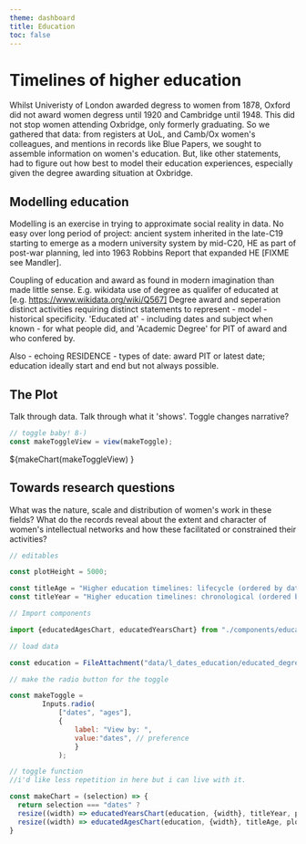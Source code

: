 ```yaml
---
theme: dashboard
title: Education
toc: false
---
```


# Timelines of higher education

Whilst Univeristy of London awarded degress to women from 1878, Oxford did not award women degress until 1920 and Cambridge until 1948. This did not stop women attending Oxbridge, only formerly graduating. So we gathered that data: from registers at UoL, and Camb/Ox women's colleagues, and mentions in records like Blue Papers, we sought to assemble information on women's education. But, like other statements, had to figure out how best to model their education experiences, especially given the degree awarding situation at Oxbridge.

## Modelling education

Modelling is an exercise in trying to approximate social reality in data. No easy over long period of project: ancient system inherited in the late-C19 starting to emerge as a modern university system by mid-C20, HE as part of post-war planning, led into 1963 Robbins Report that expanded HE [FIXME see Mandler].

Coupling of education and award as found in modern imagination than made little sense. E.g. wikidata use of degree as qualifer of educated at [e.g. https://www.wikidata.org/wiki/Q567] Degree award and seperation distinct activities requiring distinct statements to represent - model - historical specificity. 'Educated at' - including dates and subject when known - for what people did, and 'Academic Degree' for PIT of award and who confered by.

Also - echoing RESIDENCE - types of date: award PIT or latest date; education ideally start and end but not always possible.

## The Plot

Talk through data. Talk through what it 'shows'. Toggle changes narrative?


```js
// toggle baby! 8-)
const makeToggleView = view(makeToggle);
```

<div class="grid grid-cols-1">
  <div class="card">
    ${makeChart(makeToggleView) }
  </div>
</div>



## Towards research questions

What was the nature, scale and distribution of women's work in these fields?
What do the records reveal about the extent and character of women's intellectual networks and how these facilitated or constrained their activities?

```js
// editables

const plotHeight = 5000;

const titleAge = "Higher education timelines: lifecycle (ordered by date of birth)";
const titleYear = "Higher education timelines: chronological (ordered by date of birth)";

```



```js
// Import components

import {educatedAgesChart, educatedYearsChart} from "./components/education.js";
```



```js
// load data

const education = FileAttachment("data/l_dates_education/educated_degrees2.json").json({typed: true});
```







```js
// make the radio button for the toggle

const makeToggle =
		Inputs.radio(
			["dates", "ages"],  
			{
				label: "View by: ", 
				value:"dates", // preference
				}
			);
```


```js
// toggle function
//i'd like less repetition in here but i can live with it.

const makeChart = (selection) => {
  return selection === "dates" ?  
  resize((width) => educatedYearsChart(education, {width}, titleYear, plotHeight)) : 
  resize((width) => educatedAgesChart(education, {width}, titleAge, plotHeight)) 
}

```
